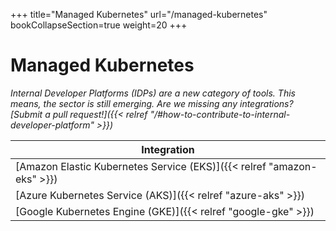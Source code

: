 +++
title="Managed Kubernetes"
url="/managed-kubernetes"
bookCollapseSection=true
weight=20
+++

# Managed Kubernetes

_Internal Developer Platforms (IDPs) are a new category of tools. This means, the sector is still emerging. Are we missing any integrations? [Submit a pull request!]({{< relref "/#how-to-contribute-to-internal-developer-platform" >}})_

**Integration** |
--- |
[Amazon Elastic Kubernetes Service (EKS)]({{< relref "amazon-eks" >}}) |
[Azure Kubernetes Service (AKS)]({{< relref "azure-aks" >}}) |
[Google Kubernetes Engine (GKE)]({{< relref "google-gke" >}}) |
